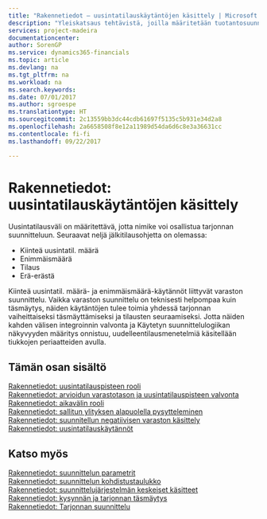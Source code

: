 ```yaml
---
title: "Rakennetiedot – uusintatilauskäytäntöjen käsittely | Microsoft Docs"
description: "Yleiskatsaus tehtävistä, joilla määritetään tuotantosuunnittelun uusintatilauskäytäntö."
services: project-madeira
documentationcenter: 
author: SorenGP
ms.service: dynamics365-financials
ms.topic: article
ms.devlang: na
ms.tgt_pltfrm: na
ms.workload: na
ms.search.keywords: 
ms.date: 07/01/2017
ms.author: sgroespe
ms.translationtype: HT
ms.sourcegitcommit: 2c13559bb3dc44cdb61697f5135c5b931e34d2a8
ms.openlocfilehash: 2a6658508f8e12a11989d54da6d6c8e3a36631cc
ms.contentlocale: fi-fi
ms.lasthandoff: 09/22/2017

---
```

# <a name="design-details-handling-reordering-policies"></a>Rakennetiedot: uusintatilauskäytäntöjen käsittely
Uusintatilausväli on määritettävä, jotta nimike voi osallistua tarjonnan suunnitteluun. Seuraavat neljä jälkitilausohjetta on olemassa:  
  
* Kiinteä uusintatil. määrä  
* Enimmäismäärä  
* Tilaus  
* Erä-erästä  
  
Kiinteä uusintatil. määrä- ja enimmäismäärä-käytännöt liittyvät varaston suunnittelu. Vaikka varaston suunnittelu on teknisesti helpompaa kuin täsmäytys, näiden käytäntöjen tulee toimia yhdessä tarjonnan vaiheittaiseksi täsmäyttämiseksi ja tilausten seuraamiseksi. Jotta näiden kahden välisen integroinnin valvonta ja Käytetyn suunnittelulogiikan näkyvyyden määritys onnistuu, uudelleentilausmenetelmiä käsitellään tiukkojen periaatteiden avulla.  
  
## <a name="in-this-section"></a>Tämän osan sisältö  
[Rakennetiedot: uusintatilauspisteen rooli](design-details-the-role-of-the-reorder-point.md)  
[Rakennetiedot: arvioidun varastotason ja uusintatilauspisteen valvonta](design-details-monitoring-the-projected-inventory-level-and-the-reorder-point.md)  
[Rakennetiedot: aikavälin rooli](design-details-the-role-of-the-time-bucket.md)  
[Rakennetiedot: sallitun ylityksen alapuolella pysytteleminen](design-details-staying-under-the-overflow-level.md)  
[Rakennetiedot: suunnitellun negatiivisen varaston käsittely](design-details-handling-projected-negative-inventory.md)  
[Rakennetiedot: uusintatilauskäytännöt](design-details-reordering-policies.md)  
  
## <a name="see-also"></a>Katso myös  
[Rakennetiedot: suunnittelun parametrit](design-details-planning-parameters.md)   
[Rakennetiedot: suunnittelun kohdistustaulukko](design-details-planning-assignment-table.md)   
[Rakennetiedot: suunnittelujärjestelmän keskeiset käsitteet](design-details-central-concepts-of-the-planning-system.md)   
[Rakennetiedot: kysynnän ja tarjonnan täsmäytys](design-details-balancing-demand-and-supply.md)   
[Rakennetiedot: Tarjonnan suunnittelu](design-details-supply-planning.md)
